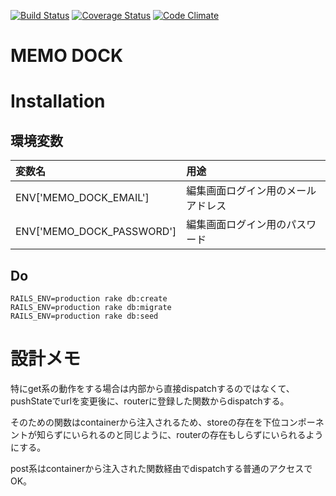 [![Build Status](https://travis-ci.org/mmmpa/memo_dock.svg)](https://travis-ci.org/mmmpa/memo_dock)
[![Coverage Status](https://coveralls.io/repos/mmmpa/memo_dock/badge.svg?branch=master&service=github)](https://coveralls.io/github/mmmpa/memo_dock?branch=master)
[![Code Climate](https://codeclimate.com/github/mmmpa/memo_dock/badges/gpa.svg)](https://codeclimate.com/github/mmmpa/memo_dock)

# MEMO DOCK

# Installation

## 環境変数

|変数名|用途|
|:---|:---|
|ENV['MEMO_DOCK_EMAIL']|編集画面ログイン用のメールアドレス|
|ENV['MEMO_DOCK_PASSWORD']|編集画面ログイン用のパスワード|

## Do

```
RAILS_ENV=production rake db:create
RAILS_ENV=production rake db:migrate
RAILS_ENV=production rake db:seed
```

# 設計メモ

特にget系の動作をする場合は内部から直接dispatchするのではなくて、pushStateでurlを変更後に、routerに登録した関数からdispatchする。

そのための関数はcontainerから注入されるため、storeの存在を下位コンポーネントが知らずにいられるのと同じように、routerの存在もしらずにいられるようにする。

post系はcontainerから注入された関数経由でdispatchする普通のアクセスでOK。